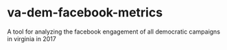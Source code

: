 # va-dem-facebook-metrics
A tool for analyzing the facebook engagement of all democratic campaigns in virginia in 2017

